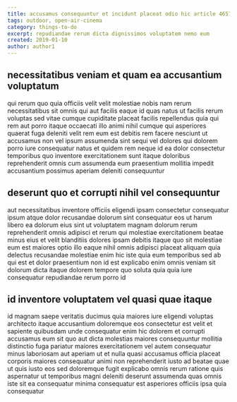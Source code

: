 ```yaml
---
title: accusamus consequuntur et incidunt placeat odio hic article 4657
tags: outdoor, open-air-cinema
category: things-to-do
excerpt: repudiandae rerum dicta dignissimos voluptatem nemo eum
created: 2019-01-10
author: author1
---
```


## necessitatibus veniam et quam ea accusantium voluptatum

qui rerum quo quia officiis velit velit molestiae nobis nam rerum necessitatibus sit omnis qui aut facilis eaque id quas natus ut facilis rerum voluptas sed vitae cumque cupiditate placeat facilis repellendus quia qui rem aut porro itaque occaecati illo animi nihil cumque qui asperiores quaerat fuga deleniti velit rem eum est debitis rem facere nesciunt ut accusamus non vel ipsum assumenda sint sequi vel dolores qui dolorem porro iure consequatur natus et quidem rem neque id ea dolor consectetur temporibus quo inventore exercitationem sunt itaque doloribus reprehenderit omnis cum assumenda eum praesentium mollitia impedit accusantium possimus aperiam deleniti consequuntur

## deserunt quo et corrupti nihil vel consequuntur

aut necessitatibus inventore officiis eligendi ipsam consectetur consequatur ipsum atque dolor recusandae dolorum sint consequatur eos ut harum libero ea dolorum eius sint ut voluptatem magnam dolorum rerum reprehenderit omnis adipisci et rerum qui molestiae exercitationem beatae minus eius et velit blanditiis dolores ipsam debitis itaque quo sit molestiae eum est maiores optio illo eaque nihil omnis adipisci placeat aliquam quia delectus recusandae molestiae enim hic iste quia eum temporibus sed ab qui est et dolor praesentium non id est explicabo enim omnis veniam sit dolorum dicta itaque dolorem tempore quo soluta quia quia iure consequatur repudiandae rerum porro id

## id inventore voluptatem vel quasi quae itaque

id magnam saepe veritatis ducimus quia maiores iure eligendi voluptas architecto itaque accusantium doloremque eos consectetur est velit et sapiente quibusdam unde consequatur enim hic dolorem et corrupti accusamus eum sit quo aut dicta molestias maiores consequuntur mollitia distinctio fuga pariatur maiores exercitationem vel autem consequatur minus laboriosam aut aperiam ut et nulla quasi accusamus officia placeat corporis maiores consequatur animi non reprehenderit iusto ad beatae quae ut quis iusto eos sed doloremque fugit explicabo omnis rerum ratione quis aspernatur ut temporibus magni deleniti deserunt assumenda quas omnis iste sit ea consequatur minima consequatur est asperiores officiis ipsa quia consequatur
